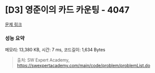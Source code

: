 # [D3] 영준이의 카드 카운팅 - 4047 

[문제 링크](https://swexpertacademy.com/main/code/problem/problemDetail.do?contestProbId=AWIsY84KEPMDFAWN) 

### 성능 요약

메모리: 13,380 KB, 시간: 7 ms, 코드길이: 1,634 Bytes



> 출처: SW Expert Academy, https://swexpertacademy.com/main/code/problem/problemList.do